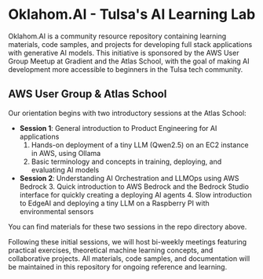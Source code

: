 # Oklahom.AI - Tulsa's AI Learning Lab

Oklahom.AI is a community resource repository containing learning materials, code samples, and projects for developing full stack applications with generative AI models. This initiative is sponsored by the AWS User Group Meetup at Gradient and the Atlas School, with the goal of making AI development more accessible to beginners in the Tulsa tech community.

## AWS User Group & Atlas School

Our orientation begins with two introductory sessions at the Atlas School:
- **Session 1**: General introduction to Product Engineering for AI applications
    1. Hands-on deployment of a tiny LLM (Qwen2.5) on an EC2 instance in AWS, using Ollama
    2. Basic terminology and concepts in training, deploying, and evaluating AI models
- **Session 2**: Understanding AI Orchestration and LLMOps using AWS Bedrock
    3. Quick introduction to AWS Bedrock and the Bedrock Studio interface for quickly creating a deploying AI agents
    4. Slow introduction to EdgeAI and deploying a tiny LLM on a Raspberry PI with environmental sensors

You can find materials for these two sessions in the repo directory above.

Following these initial sessions, we will host bi-weekly meetings featuring practical exercises, theoretical machine learning concepts, and collaborative projects. All materials, code samples, and documentation will be maintained in this repository for ongoing reference and learning.